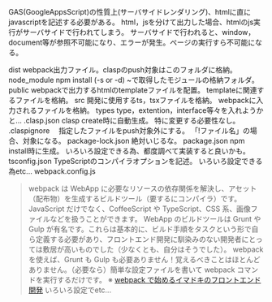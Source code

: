 GAS(GoogleAppsScript)の性質上(サーバサイドレンダリング)、htmlに直にjavascriptを記述する必要がある。
html，jsを分けて出力した場合、htmlのjs実行がサーバサイドで行われてしまう。
サーバサイドで行われると、window，document等が参照不可能になり、エラーが発生。ページの実行すら不可能になる。

dist
  webpack出力ファイル。claspのpush対象はこのフォルダに格納。
node_module
  npm install (-s or -d) ~で取得したモジュールの格納フォルダ。
public
  webpackで出力するhtmlのtemplateファイルを配置。
  templateに関連するファイルを格納。
src
  開発に使用するts，tsxファイルを格納。
  webpackに入力されるファイルを格納。
types
  type，extention，interface等々を入れようかと...
.clasp.json
  clasp create時に自動生成。
  特に変更する必要性なし。
.claspignore
　指定したファイルをpush対象外にする。
  「!ファイル名」の場合、対象になる。
package-lock.json
  絶対いじるな。
package.json
  npm install時に生成。
  いろいろ設定できる為、都度調べて実装すると良いかも。
tsconfig.json
  TypeScriptのコンパイラオプションを記述。
  いろいろ設定できる為etc...
webpack.config.js
  >webpack は WebApp に必要なリソースの依存関係を解決し、アセット（配布物）を生成するビルドツール（要するにコンパイラ）です。JavaScript だけでなく、CoffeeScript や TypeScript、CSS 系、画像ファイルなどを扱うことができます。
  >WebApp のビルドツールは Grunt や Gulp が有名です。これらは基本的に、ビルド手順をタスクという形で自ら定義する必要があり、フロントエンド開発に馴染みのない開発者にとっては敷居が高いものでした（少なくとも、自分はそうでした）。
  >webpack を使えば、Grunt も Gulp も必要ありません！覚えるべきことはほとんどありません。（必要なら）簡単な設定ファイルを書いて webpack コマンドを実行するだけです。
  ※ [webpack で始めるイマドキのフロントエンド開発](https://qiita.com/yosisa/items/61cfd3ede598e194813b)
  いろいろ設定でetc...